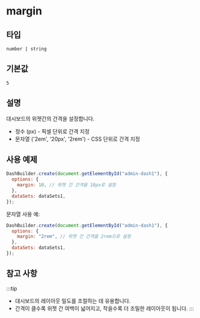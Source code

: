 # margin

## 타입

`number | string`

## 기본값

`5`

## 설명

대시보드의 위젯간의 간격을 설정합니다.

- 정수 (px) - 픽셀 단위로 간격 지정
- 문자열 ('2em', '20px', '2rem') - CSS 단위로 간격 지정

## 사용 예제

```javascript
DashBuilder.create(document.getElementById("admin-dash1"), {
  options: {
    margin: 10, // 위젯 간 간격을 10px로 설정
  },
  dataSets: dataSets1,
});
```

문자열 사용 예:

```javascript
DashBuilder.create(document.getElementById("admin-dash1"), {
  options: {
    margin: "2rem", // 위젯 간 간격을 2rem으로 설정
  },
  dataSets: dataSets1,
});
```

## 참고 사항
:::tip
- 대시보드의 레이아웃 밀도를 조절하는 데 유용합니다.
- 간격이 클수록 위젯 간 여백이 넓어지고, 작을수록 더 조밀한 레이아웃이 됩니다.
:::